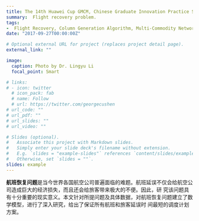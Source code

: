 ```yaml
---
title: The 14th Huawei Cup GMCM, Chinese Graduate Innovation Practice Series Competition,  Third Prize
summary:  Flight recovery problem.
tags:
-  Flight Recovery, Column Generation Algorithm, Multi-Commodity Network Flow Model, Passenger Flow Recovery Model
date: "2017-09-27T00:00:00Z"

# Optional external URL for project (replaces project detail page).
external_link: ""

image:
  caption: Photo by Dr. Lingyu Li
  focal_point: Smart

# links:
# - icon: twitter
  # icon_pack: fab
  # name: Follow
  # url: https://twitter.com/georgecushen
# url_code: ""
# url_pdf: ""
# url_slides: ""
# url_video: ""

# Slides (optional).
#   Associate this project with Markdown slides.
#   Simply enter your slide deck's filename without extension.
#   E.g. `slides = "example-slides"` references `content/slides/example-slides.md`.
#   Otherwise, set `slides = ""`.
slides: example
---
```


**航班恢复问题**是当今世界各国航空公司普遍面临的难题。航班延误不仅会给航空公司造成巨大的经济损失，而且还会给旅客带来极大的不便。因此，研
究该问题具有十分重要的现实意义。本文针对所提问题及具体数据，对航班恢复问题建立了数学模型，进行了深入研究，给出了保证所有航班和旅客延误时
间最短的调度计划方案。